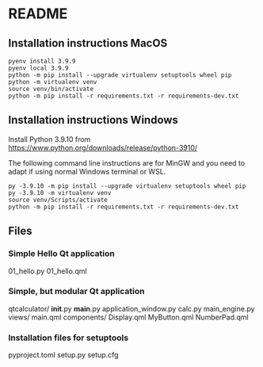 # README

## Installation instructions MacOS

    pyenv install 3.9.9
    pyenv local 3.9.9
    python -m pip install --upgrade virtualenv setuptools wheel pip
    python -m virtualenv venv
    source venv/bin/activate
    python -m pip install -r requirements.txt -r requirements-dev.txt

## Installation instructions Windows

Install Python 3.9.10 from https://www.python.org/downloads/release/python-3910/

The following command line instructions are for MinGW and you need to adapt if 
using normal Windows terminal or WSL.

    py -3.9.10 -m pip install --upgrade virtualenv setuptools wheel pip
    py -3.9.10 -m virtualenv venv
    source venv/Scripts/activate
    python -m pip install -r requirements.txt -r requirements-dev.txt

## Files

### Simple Hello Qt application

01_hello.py
01_hello.qml

### Simple, but modular Qt application

qtcalculator/
    __init__.py
    __main__.py
    application_window.py
    calc.py
    main_engine.py
    views/
        main.qml
        components/
            Display.qml
            MyButton.qml
            NumberPad.qml

### Installation files for setuptools

pyproject.toml
setup.py
setup.cfg